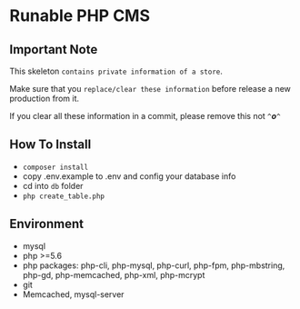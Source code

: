 # Runable PHP CMS

## Important Note
This skeleton `contains private information of a store`.

Make sure that you `replace/clear these information` before release a new production from it.

If you clear all these information in a commit, please remove this not `^`***o***`^`

## How To Install
- `composer install`
- copy .env.example to .env and config your database info
- cd into `db` folder
- `php create_table.php`

## Environment
- mysql
- php >=5.6
- php packages: php-cli, php-mysql, php-curl, php-fpm, php-mbstring, php-gd, php-memcached, php-xml, php-mcrypt
- git
- Memcached, mysql-server
